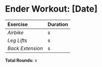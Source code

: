 # Ender Workout: [Date]
| Exercise         | Duration |
| :--------------- | :------- |
| _Airbike_        | s        |
| _Leg Lifts_      | s        |
| _Back Extension_ | s        |

**Total Rounds:** x